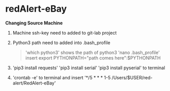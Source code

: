 # redAlert-eBay

**Changing Source Machine**

1) Machine ssh-key need to added to git-lab project
2) Python3 path need to added into .bash_profile

    > 'which python3' shows the path of python3
    'nano .bash_profile'
    insert export PYTHONPATH="path comes here":$PYTHONPATH
3) 
    'pip3 install requests'
    'pip3 install serial'
    'pip3 install pyserial'
to terminal

4) 'crontab -e' to terminal and insert '*/5 * * * 1-5 /Users/$USER/red-alert/RedAlert-eBay'
   